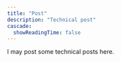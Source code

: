 ```yaml
---
title: "Post"
description: "Technical post"
cascade:
  showReadingTime: false
---
```


I may post some technical posts here.